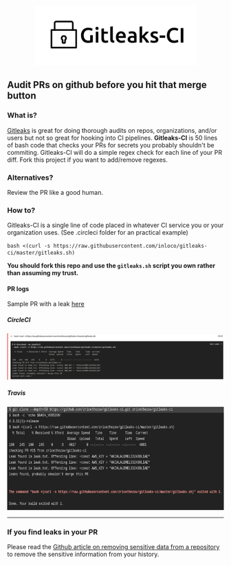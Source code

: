 <p align="center">
  <img alt="gitleaks-ci" src="https://raw.githubusercontent.com/zricethezav/gifs/master/gitleaks-ci.png" height="140" />
</p>

## Audit PRs on github before you hit that merge button
### What is?
[Gitleaks](https://github.com/zricethezav/gitleaks) is great for doing thorough audits on repos, organizations, and/or users but 
not so great for hooking into CI pipelines. **Gitleaks-CI** is 50 lines of bash code that checks your PRs for secrets you probably shouldn't be commiting. Gitleaks-CI will do a simple regex check for each line of your PR diff. Fork this project if you want to add/remove regexes.

### Alternatives?
Review the PR like a good human.


### How to?
Gitleaks-CI is a single line of code placed in whatever CI service you or your organization uses. (See .circleci folder for an practical example)
```
bash <(curl -s https://raw.githubusercontent.com/inloco/gitleaks-ci/master/gitleaks.sh)
```
**You should fork this repo and use the `gitleaks.sh` script you own rather than assuming my trust.**

#### PR logs
Sample PR with a leak [here](https://github.com/zricethezav/gitleaks-ci/pull/15)
##### CircleCI

<p align="left">
  <img alt="gitleaks-ci" src="https://raw.githubusercontent.com/zricethezav/gifs/master/circle_fail.png" />
</p>

##### Travis

<p align="left">
  <img alt="gitleaks-ci" src="https://raw.githubusercontent.com/zricethezav/gifs/master/travis_fail.png" height="240" />
</p>


---

### If you find leaks in your PR
Please read the [Github article on removing sensitive data from a repository](https://help.github.com/articles/removing-sensitive-data-from-a-repository/) to remove the sensitive information from your history.

